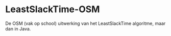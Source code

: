 # LeastSlackTime-OSM
De OSM (vak op school) uitwerking van het LeastSlackTime algoritme, maar dan in Java.
